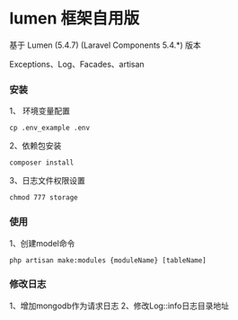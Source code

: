 # lumen 框架自用版
基于 Lumen (5.4.7) (Laravel Components 5.4.*) 版本

Exceptions、Log、Facades、artisan

### 安装

1、 环境变量配置

    cp .env_example .env

2、依赖包安装

    composer install

3、日志文件权限设置

    chmod 777 storage

### 使用

1、创建model命令

    php artisan make:modules {moduleName} [tableName]
    
### 修改日志
1、增加mongodb作为请求日志
2、修改Log::info日志目录地址